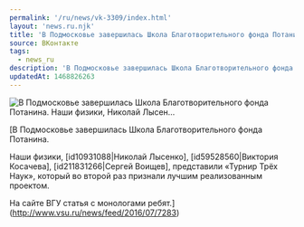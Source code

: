 ```yaml
---
permalink: '/ru/news/vk-3309/index.html'
layout: 'news.ru.njk'
title: 'В Подмосковье завершилась Школа Благотворительного фонда Потанина. Наши физики, Николай Лысен'
source: ВКонтакте
tags:
  - news_ru
description: 'В Подмосковье завершилась Школа Благотворительного фонда Потанина. Наши физики, Николай Лысен…'
updatedAt: 1468826263
---
```

![В Подмосковье завершилась Школа Благотворительного фонда Потанина. Наши физики, Николай Лысен…](https://sun9-74.userapi.com/c630820/v630820484/1d039/ZTOrS1vdgYQ.jpg)

[В Подмосковье завершилась Школа Благотворительного фонда Потанина.

Наши физики, [id10931088|Николай Лысенко], [id59528560|Виктория Косачева], [id211831266|Сергей Воищев], представили «Турнир Трёх Наук», который во второй раз признали лучшим реализованным проектом.

На сайте ВГУ статья с монологами ребят.](http://www.vsu.ru/news/feed/2016/07/7283)
